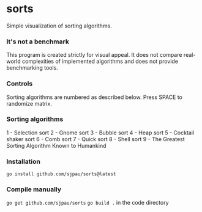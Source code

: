 # sorts
Simple visualization of sorting algorithms.

### It's not a benchmark
This program is created strictly for visual appeal. 
It does not compare real-world complexities of implemented algorithms and does not provide benchmarking tools.

### Controls
Sorting algorithms are numbered as described below.
Press SPACE to randomize matrix.

### Sorting algorithms
1 - Selection sort
2 - Gnome sort
3 - Bubble sort
4 - Heap sort
5 - Cocktail shaker sort
6 - Comb sort
7 - Quick sort
8 - Shell sort
9 - The Greatest Sorting Algorithm Known to Humankind

### Installation

`go install github.com/sjpau/sorts@latest`

### Compile manually

`go get github.com/sjpau/sorts`
`go build .` in the code directory
